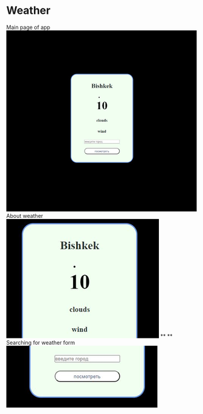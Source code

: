 # Weather


Main page of app
![Image alt](https://github.com/don0043/Weather/blob/main/firstpagewe.JPG)
<br>
About weather
![Image alt](https://github.com/don0043/Weather/blob/main/secp.JPG)
**
**
<br>
Searching for weather form
![Image alt](https://github.com/don0043/Weather/blob/main/third.JPG)
